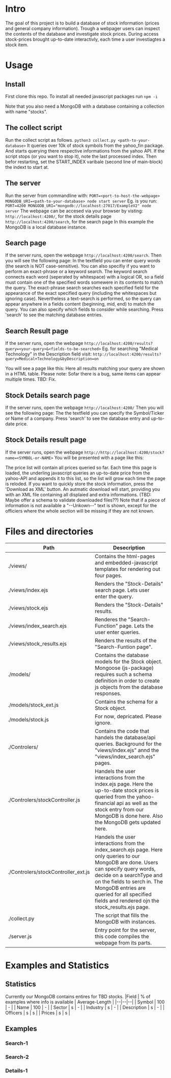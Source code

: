 # Intro
The goal of this project is to build a database of stock information (prices and general company information).
Trough a webpager users can inspect the contents of the database and investigate stock prices.
During access stock-prices brought up-to-date interactivly, each time a user investiagtes a stock item.

# Usage
## Install
First clone this repo.
To install all needed javascript packages run 
``` npm -i ```

Note that you also need a MongoDB with a database containing a collection with name "stocks".

## The collect script
Run the collect script as follows.
```python3 collect.py <path-to-your-database>```
It queries over 10k of stock symbols from the yahoo_fin package.
And starts querying there respective informations from the yahoo API. 
If the script stops (or you want to stop it), note the last processed index.
Then befor restarting, set the START_INDEX varibale (second line of main-block) the indext to start at.

## The server
Run the server from commandline with:
```PORT=<port-to-host-the-webpage> MONGODB_URI=<path-to-your-database> node start server```
Eg. is you run:
```PORT=4200 MONGODB_URI="mongodb://localhost:27017/ExampleV2" node server```
The webpage can be accesed via your browser by visting: 
`http://localhost:4200/`, for the stock details page
`http://localhost:4200/search`, for the search page
In this example the MongoDB is a local database instance.
    
## Search page
If the server runs, open the webpage `http://localhost:4200/search`.
Then you will see the following page:
In the textfield you can enter query words (the search is NOT case-sensitive).
You can also specifiy if you want to perform an exact-phrase or a keyword search.
The keyword search connects each word (seperated by whitespace) with a logical OR,
so a field must contain one of the specified words somewere in its contents to match the query.
The exact-phrase search searches each specified field for the appearance of the exact specified query (including the whitespaces but ignoring case).
Nevertheless a text-search is performed, so the query can appear anywhere in a fields content (beginning, mid, end) to match the query.
You can also specify which fields to consider while searching.
Press 'search' to see the matching database entries.

## Search Result page
If the server runs, open the webpage `http://localhost:4200/results?query=<your-query>&<fields-to-be-searched>`
Eg. for searching "Medical Technology" in the Description field visit: `http://localhost:4200/results?query=Medical+Technology&byDescription=on`

You will see a page like this:
Here all results matching your query are shown in a HTML table.
Please note: Sofar there is a bug, same items can appear multiple times. TBD: Fix.

## Stock Details search page
If the server runs, open the webpage `http://localhost:4200/`
Then you will see the following page:
The the textfield you can specify the Symbol/Ticker or Name of a company.
Press 'search' to see the database entry and up-to-date price.

## Stock Details result page
If the server runs, open the webpage `http://http://localhost:4200/stock?name=<SYMBOL-or-NAME>`
You will be presented with a page like this:

The price list will contain all prices queried so far. Each time this page is loaded, the underling javascript queries an up-to-date price from the yahoo-API and appends it to this list, so the list will grow each time the page is reloded.
If you want to quickly store the stock information, press the 'Download as XML' button. An autmatic download will start, providing you with an XML file containing all displaied and extra informations.
(TBD: Maybe offer a schema to validate downloaded files??)
Note that if a piece of information is not available a "--Unkown--" text is shown, except for the officiers where the whole section will be missing if they are not known.

# Files and directories
|Path     | Desecription |
|---|---|
|./views/ | Contains the html-pages and embedded-javascript templates for rendering out four pages. |
./views/index.ejs | Renders the "Stock-Details" search page. Lets user enter the query.
./views/stock.ejs | Renders the "Stock-Details" results.
./views/index_search.ejs | Renderes the "Search-Function" page. Lets the user enter queries.
./views/stock_results.ejs | Renders the results of the "Search-Funtion page".
./models/ | Contains the database models for the Stock object. Mongoose (js-package) requires such a schema definition in order to create js objects from the database responses.
./models/stock_ext.js | Contains the schema for a Stock object.
./models/stock.js | For now, depricated. Please ignore.
./Controlers/ | Contains the code that handels the database/api queries. Background for the "views/index.ejs" annd the "views/index_search.ejs" pages.
./Controlers/stockController.js | Handels the user interactions from the index.ejs page. Here the up-to-date stock prices is queried from the yahoo-financial api as well as the stock entry from our MongoDB is done here. Also the MongoDB gets updated here.
./Controlers/stockController_ext.js | Handels the user interactions from the index_search.ejs page. Here only queries to our MongoDB are done. Users can specify query words, decide on a searchType and on the fields to serch in. The MongoDB entries are queried for all specified fields and rendered ojn the stock_results.ejs page.
./collect.py | The script that fills the MongoDB with instances.
./server.js | Entry point for the server, this code compiles the webpage from its parts.
	
# Examples and Statistics
## Statistics 
Currently our MongoDB contains entires for TBD stocks.
|Field | % of examples where info is available | Average-Length |
|--|--|--|
| Symbol      | 100 | - |
| Name        | 100 | - |
| Sector      | s | - |
| Industry    | s | - |
| Description | s | - |
| Officers    | s | s |
| Prices      | s | s |

## Examples
### Search-1
### Search-2
### Details-1

